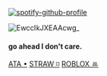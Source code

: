    

[![spotify-github-profile](https://spotify-github-profile.kittinanx.com/api/view?uid=31aolntofja7eezo74jmie3eaa6e&cover_image=true&theme=novatorem&show_offline=false&background_color=121212&interchange=false&bar_color=000000&bar_color_cover=false)](https://github.com/kittinan/spotify-github-profile)

![EwccIkJXEAAcwg_](https://github.com/user-attachments/assets/a5b500e2-e997-4523-8275-cf20143974a6)


  #### go ahead I don't care. 
  [ATA •](https://zemeah777.atabook.org/) [ STRAW ⌑](https://isometimesstikeu.straw.page) [ROBLOX ꔛ](https://www.roblox.com/users/2005761045/profile?friendshipSourceType=PlayerSearch) 
  
